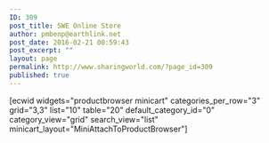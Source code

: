 ```yaml
---
ID: 309
post_title: SWE Online Store
author: pmbenp@earthlink.net
post_date: 2016-02-21 00:59:43
post_excerpt: ""
layout: page
permalink: http://www.sharingworld.com/?page_id=309
published: true
---
```

[ecwid widgets="productbrowser minicart" categories_per_row="3" grid="3,3" list="10" table="20" default_category_id="0" category_view="grid" search_view="list" minicart_layout="MiniAttachToProductBrowser"]